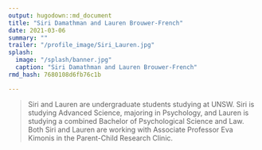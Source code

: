 ```yaml
---
output: hugodown::md_document
title: "Siri Damathman and Lauren Brouwer-French"
date: 2021-03-06
summary: ""
trailer: "/profile_image/Siri_Lauren.jpg"
splash:
  image: "/splash/banner.jpg"
  caption: "Siri Damathman and Lauren Brouwer-French"
rmd_hash: 7680108d6fb76c1b

---
```


> Siri and Lauren are undergraduate students studying at UNSW. Siri is studying Advanced Science, majoring in Psychology, and Lauren is studying a combined Bachelor of Psychological Science and Law. Both Siri and Lauren are working with Associate Professor Eva Kimonis in the Parent-Child Research Clinic.

